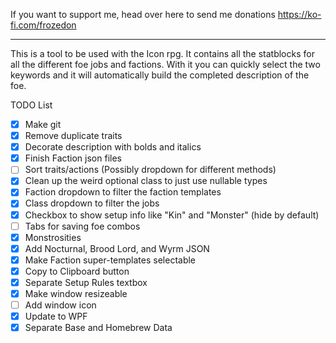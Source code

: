 If you want to support me, head over here to send me donations https://ko-fi.com/frozedon

____________

This is a tool to be used with the Icon rpg. It contains all the statblocks for all the different foe jobs and factions. With it you can quickly select the two keywords and it will automatically build the completed description of the foe.

TODO List
- [X] Make git
- [X] Remove duplicate traits
- [X] Decorate description with bolds and italics
- [X] Finish Faction json files
- [ ] Sort traits/actions (Possibly dropdown for different methods)
- [X] Clean up the weird optional class to just use nullable types
- [X] Faction dropdown to filter the faction templates
- [X] Class dropdown to filter the jobs
- [X] Checkbox to show setup info like "Kin" and "Monster" (hide by default)
- [ ] Tabs for saving foe combos
- [X] Monstrosities
- [X] Add Nocturnal, Brood Lord, and Wyrm JSON
- [X] Make Faction super-templates selectable
- [X] Copy to Clipboard button
- [X] Separate Setup Rules textbox
- [X] Make window resizeable
- [ ] Add window icon
- [X] Update to WPF
- [X] Separate Base and Homebrew Data